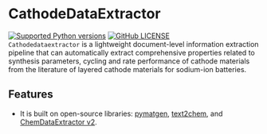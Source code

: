 # CathodeDataExtractor
[![Supported Python versions](https://img.shields.io/badge/python-3.6%20%7C%203.7-blue.svg)](https://www.python.org/downloads/) [![GitHub LICENSE](https://img.shields.io/github/license/GGNoWayBack/cathodedataextractor.svg)](https://github.com/GGNoWayBack/cathodedataextractor/blob/main/LICENSE)  
`Cathodedataextractor` is a lightweight document-level information extraction pipeline that can automatically extract comprehensive properties related to synthesis parameters, cycling and rate performance of cathode materials from the literature of layered cathode materials for sodium-ion batteries.
## Features

- It is built on open-source libraries: [pymatgen], [text2chem], and [ChemDataExtractor v2].


























[pymatgen]: https://pymatgen.org
[text2chem]: https://github.com/CederGroupHub/text2chem
[ChemDataExtractor v2]: https://github.com/CambridgeMolecularEngineering/chemdataextractor2
